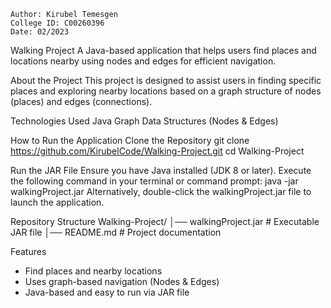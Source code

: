 

    Author: Kirubel Temesgen
    College ID: C00260396
    Date: 02/2023




Walking Project
A Java-based application that helps users find places and locations nearby using nodes and edges for efficient navigation.

About the Project
This project is designed to assist users in finding specific places and exploring nearby locations based on a graph structure of nodes (places) and edges (connections).

Technologies Used
Java
Graph Data Structures (Nodes & Edges)

How to Run the Application
Clone the Repository
git clone https://github.com/KirubelCode/Walking-Project.git
cd Walking-Project

Run the JAR File
Ensure you have Java installed (JDK 8 or later).
Execute the following command in your terminal or command prompt:
java -jar walkingProject.jar
Alternatively, double-click the walkingProject.jar file to launch the application.

Repository Structure
Walking-Project/
│── walkingProject.jar  # Executable JAR file
│── README.md           # Project documentation

Features
  - Find places and nearby locations
  - Uses graph-based navigation (Nodes & Edges)
  - Java-based and easy to run via JAR file

